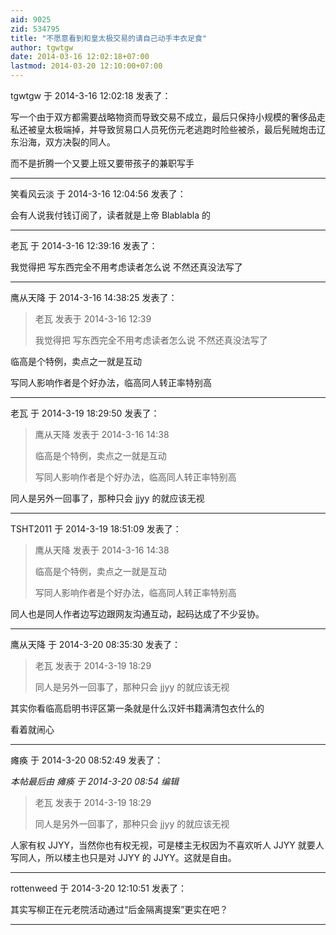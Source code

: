 ```yaml
---
aid: 9025
zid: 534795
title: "不愿意看到和皇太极交易的请自己动手丰衣足食"
author: tgwtgw
date: 2014-03-16 12:02:18+07:00
lastmod: 2014-03-20 12:10:00+07:00
---
```


tgwtgw 于 2014-3-16 12:02:18 发表了：

写一个由于双方都需要战略物资而导致交易不成立，最后只保持小规模的奢侈品走私还被皇太极端掉，并导致贸易口人员死伤元老逃跑时险些被杀，最后髡贼炮击辽东沿海，双方决裂的同人。

而不是折腾一个又要上班又要带孩子的兼职写手

---

笑看风云淡 于 2014-3-16 12:04:56 发表了：

会有人说我付钱订阅了，读者就是上帝 Blablabla 的

---

老瓦 于 2014-3-16 12:39:16 发表了：

我觉得把 写东西完全不用考虑读者怎么说 不然还真没法写了

---

鹰从天降 于 2014-3-16 14:38:25 发表了：

> 老瓦 发表于 2014-3-16 12:39
>
> 我觉得把 写东西完全不用考虑读者怎么说 不然还真没法写了

临高是个特例，卖点之一就是互动

写同人影响作者是个好办法，临高同人转正率特别高

---

老瓦 于 2014-3-19 18:29:50 发表了：

> 鹰从天降 发表于 2014-3-16 14:38
>
> 临高是个特例，卖点之一就是互动
>
> 写同人影响作者是个好办法，临高同人转正率特别高

同人是另外一回事了，那种只会 jjyy 的就应该无视

---

TSHT2011 于 2014-3-19 18:51:09 发表了：

> 鹰从天降 发表于 2014-3-16 14:38
>
> 临高是个特例，卖点之一就是互动
>
> 写同人影响作者是个好办法，临高同人转正率特别高

同人也是同人作者边写边跟网友沟通互动，起码达成了不少妥协。

---

鹰从天降 于 2014-3-20 08:35:30 发表了：

> 老瓦 发表于 2014-3-19 18:29
>
> 同人是另外一回事了，那种只会 jjyy 的就应该无视

其实你看临高启明书评区第一条就是什么汉奸书籍满清包衣什么的

看着就闹心

---

瘫痪 于 2014-3-20 08:52:49 发表了：

_本帖最后由 瘫痪 于 2014-3-20 08:54 编辑_

> 老瓦 发表于 2014-3-19 18:29
>
> 同人是另外一回事了，那种只会 jjyy 的就应该无视

人家有权 JJYY，当然你也有权无视，可是楼主无权因为不喜欢听人 JJYY 就要人写同人，所以楼主也只是对 JJYY 的 JJYY。这就是自由。

---

rottenweed 于 2014-3-20 12:10:51 发表了：

其实写柳正在元老院活动通过“后金隔离提案”更实在吧？

---

